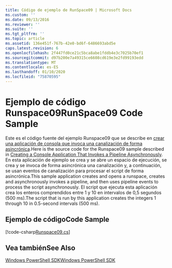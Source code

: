 ```yaml
---
title: Código de ejemplo de RunSpace09 | Microsoft Docs
ms.custom: ''
ms.date: 09/13/2016
ms.reviewer: ''
ms.suite: ''
ms.tgt_pltfrm: ''
ms.topic: article
ms.assetid: 136e451f-767b-42e0-bd6f-6486693abd5e
caps.latest.revision: 6
ms.openlocfilehash: 2f447fd0ce21c5bca8abe1fddb4e3c7025b70ef1
ms.sourcegitcommit: d97b200e7a49315ce6608cd619e3e2fd99193edd
ms.translationtype: MT
ms.contentlocale: es-ES
ms.lasthandoff: 01/10/2020
ms.locfileid: "75870595"
---
```

# <a name="runspace09-code-sample"></a><span data-ttu-id="ef0d3-102">Ejemplo de código Runspace09</span><span class="sxs-lookup"><span data-stu-id="ef0d3-102">RunSpace09 Code Sample</span></span>

<span data-ttu-id="ef0d3-103">Este es el código fuente del ejemplo Runspace09 que se describe en [crear una aplicación de consola que invoca una canalización de forma asincrónica](https://msdn.microsoft.com/198c1c94-2a06-457e-93ce-c0d910618e47).</span><span class="sxs-lookup"><span data-stu-id="ef0d3-103">Here is the source code for the Runspace09 sample described in [Creating a Console Application That Invokes a Pipeline Asynchronously](https://msdn.microsoft.com/198c1c94-2a06-457e-93ce-c0d910618e47).</span></span>
<span data-ttu-id="ef0d3-104">En esta aplicación de ejemplo se crea y se abre un espacio de ejecución, se crea y se invoca de forma asincrónica una canalización y, a continuación, se usan eventos de canalización para procesar el script de forma asincrónica.</span><span class="sxs-lookup"><span data-stu-id="ef0d3-104">This sample application creates and opens a runspace, creates and asynchronously invokes a pipeline, and then uses pipeline events to process the script asynchronously.</span></span> <span data-ttu-id="ef0d3-105">El script que ejecuta esta aplicación crea los enteros comprendidos entre 1 y 10 en intervalos de 0,5 segundos (500 ms).</span><span class="sxs-lookup"><span data-stu-id="ef0d3-105">The script that is run by this application creates the integers 1 through 10 in 0.5-second intervals (500 ms).</span></span>

## <a name="code-sample"></a><span data-ttu-id="ef0d3-106">Ejemplo de código</span><span class="sxs-lookup"><span data-stu-id="ef0d3-106">Code Sample</span></span>

[!code-csharp[Runspace09.cs](../../../../powershell-sdk-samples/SDK-2.0/csharp/Runspace09/Runspace09.cs#L11-L113 "Runspace09.cs")]

## <a name="see-also"></a><span data-ttu-id="ef0d3-107">Vea también</span><span class="sxs-lookup"><span data-stu-id="ef0d3-107">See Also</span></span>

[<span data-ttu-id="ef0d3-108">Windows PowerShell SDK</span><span class="sxs-lookup"><span data-stu-id="ef0d3-108">Windows PowerShell SDK</span></span>](../windows-powershell-reference.md)
